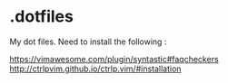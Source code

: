 # .dotfiles

My dot files. Need to install the following : 

https://vimawesome.com/plugin/syntastic#faqcheckers
http://ctrlpvim.github.io/ctrlp.vim/#installation

